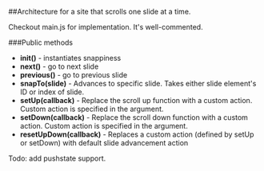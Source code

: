 ##Architecture for a site that scrolls one slide at a time.

Checkout main.js for implementation. It's well-commented.

###Public methods

* **init()** - instantiates snappiness
* **next()** - go to next slide
* **previous()** - go to previous slide
* **snapTo(slide)** - Advances to specific slide. Takes either slide element's ID or index of slide. 
* **setUp(callback)** - Replace the scroll up function with a custom action. Custom action is specified in the argument.
* **setDown(callback)** - Replace the scroll down function with a custom action. Custom action is specified in the argument.
* **resetUpDown(callback)** - Replaces a custom action (defined by setUp or setDown) with default slide advancement action

Todo: add pushstate support.

